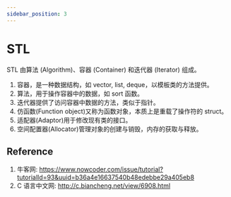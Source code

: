 ```yaml
---
sidebar_position: 3
---
```


# STL

STL 由算法 (Algorithm)、容器 (Container) 和迭代器 (Iterator) 组成。

1. 容器，是一种数据结构，如 vector, list, deque，以模板类的方法提供。
2. 算法，用于操作容器中的数据，如 sort 函数。
3. 迭代器提供了访问容器中数据的方法，类似于指针。
4. 仿函数(Function object)又称为函数对象，本质上是重载了操作符的 struct。
5. 适配器(Adaptor)用于修改现有类的接口。
6. 空间配置器(Allocator)管理对象的创建与销毁，内存的获取与释放。

## Reference

1. 牛客网: <https://www.nowcoder.com/issue/tutorial?tutorialId=93&uuid=b36a4e16637540b48edebbe29a405eb8>
2. C 语言中文网: <http://c.biancheng.net/view/6908.html>
